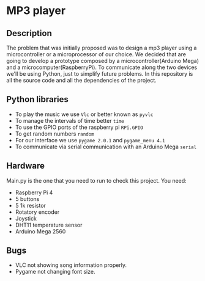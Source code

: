 # MP3 player 
## Description 
 The problem that was initially proposed was to design a mp3 player using a microcontroller or a microprocessor of our choice. We decided that are going to develop a prototype composed by a microcontroller(Arduino Mega) and a microcomputer(RaspberryPi). To communicate along the two devices we'll be using Python, just to simplify future problems. 
In this repository is all the source code and all the dependencies of the project.

## Python libraries
* To play the music we use `Vlc` or better known as `pyvlc`
* To manage the intervals of time better `time`
* To use the GPIO ports of the raspberry pi `RPi.GPIO` 
* To get random numbers `random`
* For our interface we use `pygame 2.0.1` and `pygame_menu 4.1`  
* To communicate via serial communication with an Arduino Mega `serial` 

## Hardware
Main.py is the one that you need to run to check this project. You need:
* Raspberry Pi 4
* 5 buttons
* 5 1k resistor
* Rotatory encoder
* Joystick
* DHT11 temperature sensor
* Arduino Mega 2560

## Bugs
* VLC not showing song information properly.
* Pygame not changing font size.
